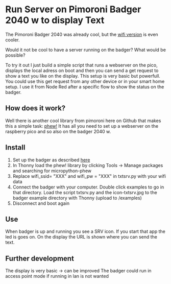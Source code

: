 # Run Server on Pimoroni Badger 2040 w to display Text
The Pimoroni Badger 2040 was already cool, but the [wifi version](https://shop.pimoroni.com/products/badger-2040-w) is even cooler. 

Would it not be cool to have a server running on the badger? What would be possible?

To try it out I just build a simple script that runs a webserver on the pico, displays the local adress on boot and then you can send a get request to show a text you like on the display.
This setup is very basic but powerfull. You could use this get request from any other device or in your smart home setup. I use it from Node Red after a specific flow to show the status on the badger.

## How does it work?
Well there is another cool library from pimoroni here on Github that makes this a simple task: [phew!](https://github.com/pimoroni/phew)
It has all you need to set up a webserver on the raspberry pico and so also on the badger 2040 w.

## Install
1. Set up the badger as described [here](https://learn.pimoroni.com/article/getting-started-with-badger-2040-w)
2. In Thonny load the phew! library by clicking Tools -> Manage packages and searching for micropython-phew
3. Replace wifi_ssid= "XXX" and wifi_pw = "XXX" in txtsrv.py with your wifi data
3. Connect the badger with your computer. Double click examples to go in that directory. Load the script txtsrv.py and the icon-txtsrv.jpg to the badger example directory with Thonny (upload to /examples)
4. Disconnect and boot again

## Use
When badger is up and running you see a SRV icon. If you start that app the led is goes on. On the display the URL is shown where you can send the text.

## Further development
The display is very basic -> can be improved
The badger could run in access point mode if running in lan is not wanted
